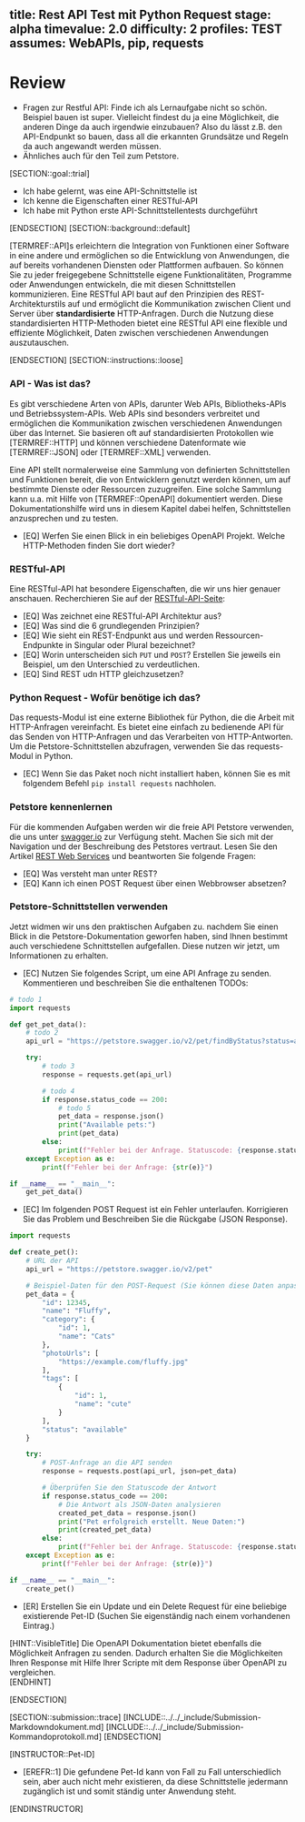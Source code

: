 title: Rest API Test mit Python Request
stage: alpha
timevalue: 2.0
difficulty: 2
profiles: TEST
assumes: WebAPIs, pip, requests
---
# Review
- Fragen zur Restful API: Finde ich als Lernaufgabe nicht so schön. Beispiel bauen ist super. Vielleicht findest du ja eine Möglichkeit, die anderen Dinge da auch irgendwie einzubauen? Also du lässt z.B. den API-Endpunkt so bauen, dass all die erkannten Grundsätze und Regeln da auch angewandt werden müssen.
- Ähnliches auch für den Teil zum Petstore.

[SECTION::goal::trial]

- Ich habe gelernt, was eine API-Schnittstelle ist
- Ich kenne die Eigenschaften einer RESTful-API
- Ich habe mit Python erste API-Schnittstellentests durchgeführt

[ENDSECTION]
[SECTION::background::default]

[TERMREF::API]s erleichtern die Integration von Funktionen einer Software in eine andere und ermöglichen
so die Entwicklung von Anwendungen, die auf bereits vorhandenen Diensten oder Plattformen aufbauen.
So können Sie zu jeder freigegebene Schnittstelle eigene Funktionalitäten, Programme oder Anwendungen
entwickeln, die mit diesen Schnittstellen kommunizieren.
Eine RESTful API baut auf den Prinzipien des REST-Architekturstils auf und ermöglicht die Kommunikation
zwischen Client und Server über **standardisierte** HTTP-Anfragen. Durch die Nutzung diese standardisierten
HTTP-Methoden bietet eine RESTful API eine flexible und effiziente Möglichkeit, Daten zwischen verschiedenen
Anwendungen auszutauschen.

[ENDSECTION]
[SECTION::instructions::loose]

### API - Was ist das?

Es gibt verschiedene Arten von APIs, darunter Web APIs, Bibliotheks-APIs und Betriebssystem-APIs. Web APIs sind besonders verbreitet und ermöglichen die Kommunikation zwischen verschiedenen Anwendungen über das Internet.
Sie basieren oft auf standardisierten Protokollen wie [TERMREF::HTTP] und können verschiedene Datenformate wie [TERMREF::JSON] oder [TERMREF::XML] verwenden.

Eine API stellt normalerweise eine Sammlung von definierten Schnittstellen und Funktionen bereit, die von Entwicklern genutzt werden können, um auf bestimmte Dienste oder Ressourcen zuzugreifen. Eine solche Sammlung kann u.a. mit Hilfe
von [TERMREF::OpenAPI] dokumentiert werden. Diese Dokumentationshilfe wird uns in diesem Kapitel dabei helfen, Schnittstellen anzusprechen und zu testen.

- [EQ] Werfen Sie einen Blick in ein beliebiges OpenAPI Projekt. Welche HTTP-Methoden finden Sie dort wieder?

### RESTful-API

Eine RESTful-API hat besondere Eigenschaften, die wir uns hier genauer anschauen. Recherchieren Sie auf der
[RESTful-API-Seite](https://restfulapi.net):

- [EQ] Was zeichnet eine RESTful-API Architektur aus?
- [EQ] Was sind die 6 grundlegenden Prinzipien?
- [EQ] Wie sieht ein REST-Endpunkt aus und werden Ressourcen-Endpunkte in Singular oder Plural bezeichnet?
- [EQ] Worin unterscheiden sich `PUT` und `POST`? Erstellen Sie jeweils ein Beispiel, um den Unterschied zu verdeutlichen.
- [EQ] Sind REST udn HTTP gleichzusetzen?

### Python Request - Wofür benötige ich das?

Das requests-Modul ist eine externe Bibliothek für Python, die die Arbeit mit HTTP-Anfragen vereinfacht. Es bietet eine einfach zu bedienende API für das Senden von HTTP-Anfragen und das Verarbeiten von HTTP-Antworten.
Um die Petstore-Schnittstellen abzufragen, verwenden Sie das requests-Modul in Python.

- [EC] Wenn Sie das Paket noch nicht installiert haben, können Sie es mit folgendem Befehl `pip install requests` nachholen.

### Petstore kennenlernen

Für die kommenden Aufgaben werden wir die freie API Petstore verwenden, die uns unter [swagger.io](https://petstore.swagger.io) zur Verfügung steht. Machen Sie sich mit der Navigation und der Beschreibung des Petstores vertraut.
Lesen Sie den Artikel [REST Web Services](http://www.thomas-bayer.com/resources/rest/rest_webservices.pdf) und beantworten Sie folgende Fragen:

- [EQ] Was versteht man unter REST?
- [EQ] Kann ich einen POST Request über einen Webbrowser absetzen?

### Petstore-Schnittstellen verwenden

Jetzt widmen wir uns den praktischen Aufgaben zu. nachdem Sie einen Blick in die Petstore-Dokumentation geworfen haben, sind Ihnen bestimmt auch verschiedene Schnittstellen aufgefallen. Diese nutzen wir jetzt, um Informationen zu erhalten.

- [EC] Nutzen Sie folgendes Script, um eine API Anfrage zu senden. Kommentieren und beschreiben Sie die enthaltenen TODOs:

```Python
# todo 1
import requests

def get_pet_data():
    # todo 2
    api_url = "https://petstore.swagger.io/v2/pet/findByStatus?status=available"

    try:
        # todo 3
        response = requests.get(api_url)

        # todo 4
        if response.status_code == 200:
            # todo 5
            pet_data = response.json()
            print("Available pets:")
            print(pet_data)
        else:
            print(f"Fehler bei der Anfrage. Statuscode: {response.status_code}")
    except Exception as e:
        print(f"Fehler bei der Anfrage: {str(e)}")

if __name__ == "__main__":
    get_pet_data()
```

- [EC] Im folgenden POST Request ist ein Fehler unterlaufen. Korrigieren Sie das Problem und Beschreiben Sie die Rückgabe (JSON Response).

```Python
import requests

def create_pet():
    # URL der API
    api_url = "https://petstore.swagger.io/v2/pet"

    # Beispiel-Daten für den POST-Request (Sie können diese Daten anpassen)
    pet_data = {
        "id": 12345,
        "name": "Fluffy",
        "category": {
            "id": 1,
            "name": "Cats"
        },
        "photoUrls": [
            "https://example.com/fluffy.jpg"
        ],
        "tags": [
            {
                "id": 1,
                "name": "cute"
            }
        ],
        "status": "available"
    }

    try:
        # POST-Anfrage an die API senden
        response = requests.post(api_url, json=pet_data)

        # Überprüfen Sie den Statuscode der Antwort
        if response.status_code == 200:
            # Die Antwort als JSON-Daten analysieren
            created_pet_data = response.json()
            print("Pet erfolgreich erstellt. Neue Daten:")
            print(created_pet_data)
        else:
            print(f"Fehler bei der Anfrage. Statuscode: {response.status_code}")
    except Exception as e:
        print(f"Fehler bei der Anfrage: {str(e)}")

if __name__ == "__main__":
    create_pet()
```

- [ER] Erstellen Sie ein Update und ein Delete Request für eine beliebige existierende Pet-ID (Suchen Sie eigenständig nach einem vorhandenen Eintrag.)

[HINT::VisibleTitle]
Die OpenAPI Dokumentation bietet ebenfalls die Möglichkeit Anfragen zu senden. Dadurch erhalten Sie die
Möglichkeiten Ihren Response mit Hilfe Ihrer Scripte mit dem Response über OpenAPI zu vergleichen.  
[ENDHINT]

[ENDSECTION]

[SECTION::submission::trace]
[INCLUDE::../../_include/Submission-Markdowndokument.md]
[INCLUDE::../../_include/Submission-Kommandoprotokoll.md]
[ENDSECTION]

[INSTRUCTOR::Pet-ID]

- [EREFR::1] Die gefundene Pet-Id kann von Fall zu Fall unterschiedlich sein, aber auch nicht mehr existieren, da
diese Schnittstelle jedermann zugänglich ist und somit ständig unter Anwendung steht.

[ENDINSTRUCTOR]

